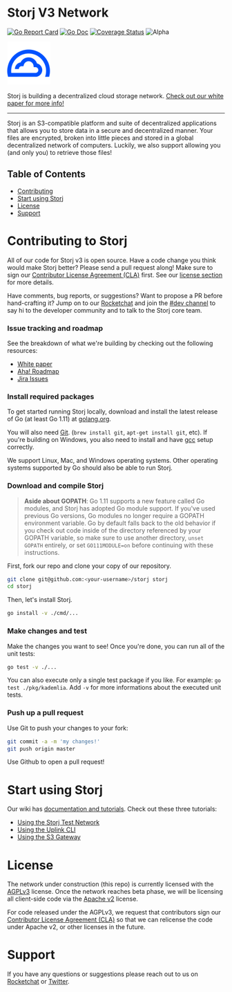# Storj V3 Network

[![Go Report Card](https://goreportcard.com/badge/github.com/storj/storj)](https://goreportcard.com/report/github.com/storj/storj)
[![Go Doc](https://img.shields.io/badge/godoc-reference-blue.svg?style=flat-square)](http://godoc.org/github.com/storj/storj)
[![Coverage Status](https://coveralls.io/repos/github/storj/storj/badge.svg?branch=master)](https://coveralls.io/github/storj/storj?branch=master)
![Alpha](https://img.shields.io/badge/version-alpha-green.svg)

<img src="https://github.com/storj/storj/raw/master/resources/logo.png" width="100">

Storj is building a decentralized cloud storage network. 
[Check out our white paper for more info!](https://storj.io/white-paper)

----

Storj is an S3-compatible platform and suite of decentralized applications that
allows you to store data in a secure and decentralized manner. Your files are
encrypted, broken into little pieces and stored in a global decentralized
network of computers. Luckily, we also support allowing you (and only you) to
retrieve those files!

## Table of Contents

- [Contributing](#contributing-to-storj)
- [Start using Storj](#start-using-storj)
- [License](#license)
- [Support](#support)

# Contributing to Storj

All of our code for Storj v3 is open source. Have a code change you think would make Storj better? Please send a pull request along! Make sure to sign our [Contributor License Agreement (CLA)](https://docs.google.com/forms/d/e/1FAIpQLSdVzD5W8rx-J_jLaPuG31nbOzS8yhNIIu4yHvzonji6NeZ4ig/viewform) first. See our [license section](#license) for more details.

Have comments, bug reports, or suggestions? Want to propose a PR before hand-crafting it? Jump on to our [Rocketchat](https://community.storj.io) and join the [#dev channel](https://community.storj.io/channel/dev) to say hi to the developer community and to talk to the Storj core team.

### Issue tracking and roadmap

See the breakdown of what we're building by checking out the following resources:

 * [White paper](https://storj.io/white-paper)
 * [Aha! Roadmap](https://storjlabs.aha.io/published/01ee405b4bd8d14208c5256d70d73a38)
 * [Jira Issues](https://storjlabs.atlassian.net/projects/V3)

### Install required packages

To get started running Storj locally, download and install the latest release of Go (at least Go 1.11) at [golang.org](https://golang.org).

You will also need [Git](https://git-scm.com/). (`brew install git`, `apt-get install git`, etc).
If you're building on Windows, you also need to install and have [gcc](https://gcc.gnu.org/install/binaries.html) setup correctly.

We support Linux, Mac, and Windows operating systems. Other operating systems supported by Go should also be able to run Storj.

### Download and compile Storj

> **Aside about GOPATH**: Go 1.11 supports a new feature called Go modules,
> and Storj has adopted Go module support. If you've used previous Go versions,
> Go modules no longer require a GOPATH environment variable. Go by default
> falls back to the old behavior if you check out code inside of the directory
> referenced by your GOPATH variable, so make sure to use another directory,
> `unset GOPATH` entirely, or set `GO111MODULE=on` before continuing with these
> instructions.

First, fork our repo and clone your copy of our repository.

```bash
git clone git@github.com:<your-username>/storj storj
cd storj
```

Then, let's install Storj.

```bash
go install -v ./cmd/...
```

### Make changes and test

Make the changes you want to see! Once you're done, you can run all of the unit tests:

```bash
go test -v ./...
```

You can also execute only a single test package if you like. For example:
`go test ./pkg/kademlia`. Add `-v` for more informations about the executed unit
tests.

### Push up a pull request

Use Git to push your changes to your fork:

```bash
git commit -a -m 'my changes!'
git push origin master
```

Use Github to open a pull request!

# Start using Storj

Our wiki has [documentation and tutorials](https://github.com/storj/storj/wiki).
Check out these three tutorials:

 * [Using the Storj Test Network](https://github.com/storj/storj/wiki/Test-network)
 * [Using the Uplink CLI](https://github.com/storj/storj/wiki/Uplink-CLI)
 * [Using the S3 Gateway](https://github.com/storj/storj/wiki/S3-Gateway)

# License

The network under construction (this repo) is currently licensed with the
[AGPLv3](https://www.gnu.org/licenses/agpl-3.0.en.html) license. Once the network
reaches beta phase, we will be licensing all client-side code via the
[Apache v2](https://www.apache.org/licenses/LICENSE-2.0) license.

For code released under the AGPLv3, we request that contributors sign our
[Contributor License Agreement (CLA)](https://docs.google.com/forms/d/e/1FAIpQLSdVzD5W8rx-J_jLaPuG31nbOzS8yhNIIu4yHvzonji6NeZ4ig/viewform) so that we can relicense the
code under Apache v2, or other licenses in the future.

# Support

If you have any questions or suggestions please reach out to us on
[Rocketchat](https://community.storj.io/) or
[Twitter](https://twitter.com/storjproject).
